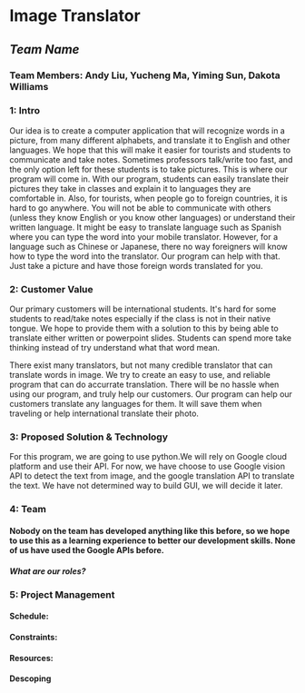 # Image Translator
## *Team Name*
### Team Members: Andy Liu, Yucheng Ma, Yiming Sun, Dakota Williams 

### 1: Intro
<p>   Our idea is to create a computer application that will recognize words in a picture, from many different alphabets, and translate it to English and other languages. We hope that this will make it easier for tourists and students to communicate and take notes. Sometimes professors talk/write too fast, and the only option left for these students is to take pictures. This is where our program will come in. With our program, students can easily translate their pictures they take in classes and explain it to languages they are comfortable in. Also, for tourists, when people go to foreign countries, it is hard to go anywhere. You will not be able to communicate with others (unless they know English or you know other languages) or understand their written language. It might be easy to translate language such as Spanish where you can type the word into your mobile translator. However, for a language such as Chinese or Japanese, there no way foreigners will know how to type the word into the translator. Our program can help with that. Just take a picture and have those foreign words translated for you. </p>
 
### 2: Customer Value
<p> Our primary customers will be international students. It's hard for some students to read/take notes especially if the class is not in their native tongue. We hope to provide them with a solution to this by being able to translate either written or powerpoint slides. Students can spend more take thinking instead of try understand what that word mean.  </p>

<p> There exist many translators, but not many credible translator that can translate words in image. We try to create an easy to use, and reliable program that can do accurrate translation. There will be no hassle when using our program, and truly help our customers. Our program can help our customers translate any languages for them. It will save them when traveling or help international translate their photo.</p>


### 3: Proposed Solution & Technology
<p> For this program, we are going to use python.We will rely on Google cloud platform and use their API. For now, we have choose to use Google vision API to detect the text from image, and the google translation API to translate the text. We have not determined way to build GUI, we will decide it later. </p>

### 4: Team
#### <p>Nobody on the team has developed anything like this before, so we hope to use this as a learning experience to better our development skills. None of us have used the Google APIs before.</p>
##### What are our roles?

### 5: Project Management
#### Schedule:
#### Constraints:
#### Resources:
#### Descoping
